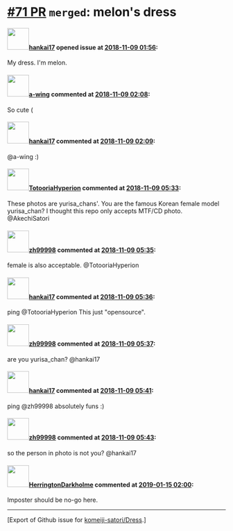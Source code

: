 # [\#71 PR](https://github.com/komeiji-satori/Dress/pull/71) `merged`: melon's dress

#### <img src="https://avatars.githubusercontent.com/u/20820539?u=283b68f4b4ba96fd32fe44040cc2a7e749f352cb&v=4" width="50">[hankai17](https://github.com/hankai17) opened issue at [2018-11-09 01:56](https://github.com/komeiji-satori/Dress/pull/71):

My dress. I'm melon.

#### <img src="https://avatars.githubusercontent.com/u/18189138?u=6489ecbc7fc4da114a333c63b4e27a944fee797b&v=4" width="50">[a-wing](https://github.com/a-wing) commented at [2018-11-09 02:08](https://github.com/komeiji-satori/Dress/pull/71#issuecomment-437224899):

So cute (

#### <img src="https://avatars.githubusercontent.com/u/20820539?u=283b68f4b4ba96fd32fe44040cc2a7e749f352cb&v=4" width="50">[hankai17](https://github.com/hankai17) commented at [2018-11-09 02:09](https://github.com/komeiji-satori/Dress/pull/71#issuecomment-437225081):

@a-wing :)

#### <img src="https://avatars.githubusercontent.com/u/16434801?u=910c71526d6a48c560fb8967dadeccf735664275&v=4" width="50">[TotooriaHyperion](https://github.com/TotooriaHyperion) commented at [2018-11-09 05:33](https://github.com/komeiji-satori/Dress/pull/71#issuecomment-437255252):

These photos are yurisa_chans'.
You are the famous Korean female model yurisa_chan?
I thought this repo only accepts MTF/CD photo.
@AkechiSatori

#### <img src="https://avatars.githubusercontent.com/u/359622?v=4" width="50">[zh99998](https://github.com/zh99998) commented at [2018-11-09 05:35](https://github.com/komeiji-satori/Dress/pull/71#issuecomment-437255448):

female is also acceptable. @TotooriaHyperion

#### <img src="https://avatars.githubusercontent.com/u/20820539?u=283b68f4b4ba96fd32fe44040cc2a7e749f352cb&v=4" width="50">[hankai17](https://github.com/hankai17) commented at [2018-11-09 05:36](https://github.com/komeiji-satori/Dress/pull/71#issuecomment-437255609):

ping @TotooriaHyperion 
This just "opensource".

#### <img src="https://avatars.githubusercontent.com/u/359622?v=4" width="50">[zh99998](https://github.com/zh99998) commented at [2018-11-09 05:37](https://github.com/komeiji-satori/Dress/pull/71#issuecomment-437255892):

are you yurisa_chan? @hankai17

#### <img src="https://avatars.githubusercontent.com/u/20820539?u=283b68f4b4ba96fd32fe44040cc2a7e749f352cb&v=4" width="50">[hankai17](https://github.com/hankai17) commented at [2018-11-09 05:41](https://github.com/komeiji-satori/Dress/pull/71#issuecomment-437256516):

ping @zh99998 
absolutely funs :)

#### <img src="https://avatars.githubusercontent.com/u/359622?v=4" width="50">[zh99998](https://github.com/zh99998) commented at [2018-11-09 05:43](https://github.com/komeiji-satori/Dress/pull/71#issuecomment-437256731):

so the person in photo is not you? @hankai17

#### <img src="https://avatars.githubusercontent.com/u/2883231?u=479533107d9673e10dc48d17959e68b40e0d650a&v=4" width="50">[HerringtonDarkholme](https://github.com/HerringtonDarkholme) commented at [2019-01-15 02:00](https://github.com/komeiji-satori/Dress/pull/71#issuecomment-454239419):

Imposter should be no-go here.


-------------------------------------------------------------------------------



[Export of Github issue for [komeiji-satori/Dress](https://github.com/komeiji-satori/Dress).]
